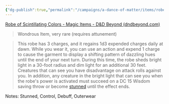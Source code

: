 ```yaml
---
{"dg-publish":true,"permalink":"/campaigns/a-dance-of-matter/items/robe-of-scintillating-colors/"}
---
```


[Robe of Scintillating Colors - Magic Items - D&D Beyond (dndbeyond.com)](https://www.dndbeyond.com/magic-items/4740-robe-of-scintillating-colors)

> Wondrous Item, very rare (requires attunement)

> This robe has 3 charges, and it regains 1d3 expended charges daily at dawn. While you wear it, you can use an action and expend 1 charge to cause the garment to display a shifting pattern of dazzling hues until the end of your next turn. During this time, the robe sheds bright light in a 30-foot radius and dim light for an additional 30 feet. Creatures that can see you have disadvantage on attack rolls against you. In addition, any creature in the bright light that can see you when the robe's power is activated must succeed on a DC 15 Wisdom saving throw or become [stunned](https://www.dndbeyond.com/compendium/rules/basic-rules/appendix-a-conditions#Stunned) until the effect ends.

Notes: Stunned, Control, Debuff, Outerwear